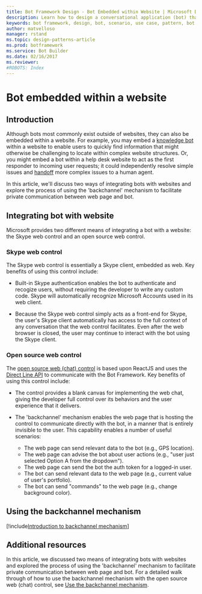 ```yaml
---
title: Bot Framework Design - Bot Embedded within Website | Microsoft Docs
description: Learn how to design a conversational application (bot) that is embedded within a website.
keywords: bot framework, design, bot, scenario, use case, pattern, bot in website, backchannel, web chat control, Skype web control
author: matvelloso
manager: rstand
ms.topic: design-patterns-article
ms.prod: botframework
ms.service: Bot Builder
ms.date: 02/16/2017
ms.reviewer:
#ROBOTS: Index
---
```

# Bot embedded within a website 

## Introduction 

Although bots most commonly exist outside of websites, they can also be embedded within a website. 
For example, you may embed a [knowledge bot](bot-framework-design-patterns-knowledge-base.md) within a website 
to enable users to quickly find information that might otherwise be challenging to locate within complex website structures. 
Or, you might embed a bot within a help desk website to act as the first responder to incoming user requests; 
it could independently resolve simple issues and [handoff](bot-framework-design-patterns-human-handoff.md) more complex issues to a human agent. 

In this article, we'll discuss two ways of integrating bots with websites and 
explore the process of using the 'backchannel' mechanism to facilitate private communication between web page and bot. 

## Integrating bot with website

Microsoft provides two different means of integrating a bot with a website: 
the Skype web control and an open source web control.

### Skype web control

The Skype web control is essentially a Skype client, embedded as web. 
Key benefits of using this control include: 

- Built-in Skype authentication enables the bot to authenticate and recogize users, without requiring the 
developer to write any custom code. Skype will automatically recognize Microsoft Accounts used in its web client. 

- Because the Skype web control simply acts as a front-end for Skype, 
the user's Skype client automatically has access to the full context of any conversation that the web control facilitates. 
Even after the web browser is closed, the user may continue to interact with the bot using the Skype client. 

### Open source web control

The <a href="https://github.com/Microsoft/BotFramework-WebChat" target="_blank">open source web (chat) control</a> 
is based upon ReactJS and uses the 
[Direct Line API](https://docs.botframework.com/en-us/restapi/DirectLine3/#navtitle) 
to communicate with the Bot Framework. 
Key benefits of using this control include: 

- The control provides a blank canvas for implementing the web chat, 
giving the developer full control over its behaviors and the user experience that it delivers. 

- The 'backchannel' mechanism enables the web page that is hosting the control 
to communicate directly with the bot, in a manner that is entirely invisible to the user. 
This capability enables a number of useful scenarios: 
    - The web page can send relevant data to the bot (e.g., GPS location).
	- The web page can advise the bot about user actions (e.g., "user just selected Option A from the dropdown").
	- The web page can send the bot the auth token for a logged-in user.
	- The bot can send relevant data to the web page (e.g., current value of user's portfolio).
	- The bot can send "commands" to the web page (e.g., change background color).

## Using the backchannel mechanism

[!include[Introduction to backchannel mechanism](../includes/snippet-backchannel.md)]

## Additional resources

In this article, we discussed two means of integrating bots with websites and 
explored the process of using the 'backchannel' mechanism to facilitate private communication between web page and bot. 
For a detailed walk through of how to use the backchannel mechanism with the 
open source web (chat) control, see [Use the backchannel mechanism](bot-framework-nodejs-howto-backchannel.md). 

